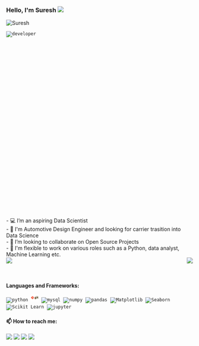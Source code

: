 ### Hello, I'm Suresh <img src="https://github.com/sciencepal/sciencepal/blob/master/assets/Hi.gif" width="29px">
<p align="left"> <img src="https://komarev.com/ghpvc/?username=sureshmecad" alt="Suresh" /> </p>

<code><img src="https://media.giphy.com/media/2vnId4IaAjIGZd2EWC/giphy.gif" alt="developer" align="left" width="500px" height="500px"  /></code>&nbsp;
<p align="left"> - 💻 I’m an aspiring Data Scientist <br>
- 🤝 I'm Automotive Design Engineer and looking for carrier trasition into Data Science <br>
- 👀 I’m looking to collaborate on Open Source Projects<br>
- 💬 I'm flexible to work on various roles such as a Python, data analyst, Machine Learning etc. <br>

<a href="https://https://github.com/sureshmecad/github-readme-stats">
<img src= "https://github-readme-stats.vercel.app/api?username=sureshmecad&theme=tokyonight&show_icons=true" />
</a>

<a href="https://github.com/sureshmecad/github-readme-stats">
<img align="right" src= "https://github-readme-stats.vercel.app/api/top-langs/?username=sureshmecad&layout=compact)](https://github.com/anuraghazra/github-readme-stats" />
  </a>
  <br/><br/><br/>
  
**Languages and Frameworks:**
<div>
<p align="left">
  <code><img src="https://github.com/abranhe/programming-languages-logos/blob/master/src/python/python_48x48.png" alt="python" width="20" height="20" /></code>&nbsp;
  <code><img src="https://raw.githubusercontent.com/github/explore/80688e429a7d4ef2fca1e82350fe8e3517d3494d/topics/git/git.png" alt="git" width="20" height="20" /></code>&nbsp;
  <code><img src="https://img.shields.io/badge/mysql-%2300f.svg?&style=for-the-badge&logo=mysql&logoColor=white" alt="mysql" /></code>&nbsp;
  <code><img src="https://img.shields.io/badge/numpy%20-%23013243.svg?&style=for-the-badge&logo=numpy&logoColor=white" alt="numpy"/></code>&nbsp;
  <code><img src="https://img.shields.io/badge/pandas%20-%23150458.svg?&style=for-the-badge&logo=pandas&logoColor=white" alt="pandas" /></code>&nbsp;
  <code><img src="https://img.shields.io/badge/Matplotlib%20-%23013243.svg?&style=for-the-badge&logo=Matplotlib&logoColor=white" alt="Matplotlib"/></code>&nbsp;
  <code><img src="https://img.shields.io/badge/Seaborn%20-%23013243.svg?&style=for-the-badge&logo=Seaborn&logoColor=white" alt="Seaborn"/></code>&nbsp;
  <code><img src="https://img.shields.io/badge/Scikit Learn%20-%23013243.svg?&style=for-the-badge&logo=Scikit Learn&logoColor=white" alt="Scikit Learn"/></code>&nbsp;
  <code><img src="https://img.shields.io/badge/Jupyter%20-%23F37626.svg?&style=for-the-badge&logo=Jupyter&logoColor=white" alt="jupyter" /></code>&nbsp;
  </p>
 </div>
 
  #### 📫 How to reach me:   
  [<img src="https://github.com/sciencepal/sciencepal/blob/master/assets/discord-round.svg" width="3.5%"/>](https://github.com/sureshmecad)
  [<img src="https://img.icons8.com/color/48/000000/linkedin.png" width="3.5%"/>](https://https://www.linkedin.com/in/anuganti-suresh-9aa17822/)
  [<img src="https://img.icons8.com/fluent/48/000000/instagram-new.png" width="3.5%"/>](https://www.instagram.com/anugantisuresh/?hl=en)
  <a href="mailto:rsow105@gmail.com"> <img src="https://img.icons8.com/fluent/48/000000/gmail.png" width="3.5%"/> </a>
